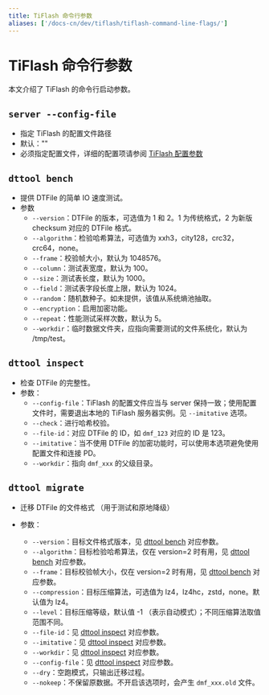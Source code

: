 ```yaml
---
title: TiFlash 命令行参数
aliases: ['/docs-cn/dev/tiflash/tiflash-command-line-flags/']
---
```


# TiFlash 命令行参数

本文介绍了 TiFlash 的命令行启动参数。

## `server --config-file`

+ 指定 TiFlash 的配置文件路径
+ 默认：""
+ 必须指定配置文件，详细的配置项请参阅 [TiFlash 配置参数](/tiflash/tiflash-configuration.md)

## `dttool bench`

- 提供 DTFile 的简单 IO 速度测试。
- 参数
    - `--version`：DTFile 的版本，可选值为 1 和 2。1 为传统格式，2 为新版 checksum 对应的 DTFile 格式。
    - `--algorithm`：检验哈希算法，可选值为 xxh3，city128，crc32，crc64，none。
    - `--frame`：校验帧大小，默认为 1048576。
    - `--column`：测试表宽度，默认为 100。
    - `--size`：测试表长度，默认为 1000。
    - `--field`：测试表字段长度上限，默认为 1024。
    - `--random`：随机数种子。如未提供，该值从系统熵池抽取。
    - `--encryption`：启用加密功能。
    - `--repeat`：性能测试采样次数，默认为 5。
    - `--workdir`：临时数据文件夹，应指向需要测试的文件系统化，默认为 /tmp/test。

## `dttool inspect`

- 检查 DTFile 的完整性。
- 参数：
    - `--config-file`：TiFlash 的配置文件应当与 server 保持一致；使用配置文件时，需要退出本地的 TiFlash 服务器实例。见 `--imitative` 选项。
    - `--check`：进行哈希校验。
    - `--file-id`：对应 DTFile 的 ID，如 `dmf_123` 对应的 ID 是 123。
    - `--imitative`：当不使用 DTFile 的加密功能时，可以使用本选项避免使用配置文件和连接 PD。
    - `--workdir`：指向 `dmf_xxx` 的父级目录。

## `dttool migrate`

- 迁移 DTFile 的文件格式 （用于测试和原地降级）

- 参数：
    - `--version`：目标文件格式版本，见 [dttool bench](#dttool-bench) 对应参数。
    - `--algorithm`：目标检验哈希算法，仅在 version=2 时有用，见 [dttool bench](#dttool-bench) 对应参数。
    - `--frame`：目标校验帧大小，仅在 version=2 时有用，见 [dttool bench](#dttool-bench) 对应参数。
    - `--compression`：目标压缩算法，可选值为 lz4，lz4hc，zstd，none。默认值为 lz4。
    - `--level`：目标压缩等级，默认值 -1 （表示自动模式）；不同压缩算法取值范围不同。
    - `--file-id`：见 [dttool inspect](#dttool-inspect) 对应参数。
    - `--imitative`：见 [dttool inspect](#dttool-inspect) 对应参数。
    - `--workdir`：见 [dttool inspect](#dttool-inspect) 对应参数。
    - `--config-file`：见 [dttool inspect](#dttool-inspect) 对应参数。
    - `--dry`：空跑模式，只输出迁移过程。
    - `--nokeep`：不保留原数据。不开启该选项时，会产生 `dmf_xxx.old` 文件。
